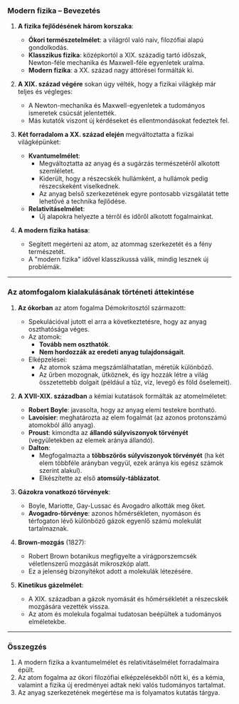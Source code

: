 ### **Modern fizika – Bevezetés**

1. **A fizika fejlődésének három korszaka**:
    
    - **Ókori természetelmélet**: a világról való naiv, filozófiai alapú gondolkodás.
    - **Klasszikus fizika**: középkortól a XIX. századig tartó időszak, Newton-féle mechanika és Maxwell-féle egyenletek uralma.
    - **Modern fizika**: a XX. század nagy áttörései formálták ki.
2. **A XIX. század végére** sokan úgy vélték, hogy a fizikai világkép már teljes és végleges:
    
    - A Newton-mechanika és Maxwell-egyenletek a tudományos ismeretek csúcsát jelentették.
    - Más kutatók viszont új kérdéseket és ellentmondásokat fedeztek fel.
3. **Két forradalom a XX. század elején** megváltoztatta a fizikai világképünket:
    
    - **Kvantumelmélet**:
        - Megváltoztatta az anyag és a sugárzás természetéről alkotott szemléletet.
        - Kiderült, hogy a részecskék hullámként, a hullámok pedig részecskeként viselkednek.
        - Az anyag belső szerkezetének egyre pontosabb vizsgálatát tette lehetővé a technika fejlődése.
    - **Relativitáselmélet**:
        - Új alapokra helyezte a térről és időről alkotott fogalmainkat.
4. **A modern fizika hatása**:
    
    - Segített megérteni az atom, az atommag szerkezetét és a fény természetét.
    - A "modern fizika" idővel klasszikussá válik, mindig lesznek új problémák.

---

### **Az atomfogalom kialakulásának történeti áttekintése**

1. **Az ókorban** az atom fogalma Démokritosztól származott:
    
    - Spekulációval jutott el arra a következtetésre, hogy az anyag oszthatósága véges.
    - Az atomok:
        - **Tovább nem oszthatók**.
        - **Nem hordozzák az eredeti anyag tulajdonságait**.
    - Elképzelései:
        - Az atomok száma megszámlálhatatlan, méretük különböző.
        - Az űrben mozognak, ütköznek, és így hozzák létre a világ összetettebb dolgait (például a tűz, víz, levegő és föld őselemeit).
2. **A XVII-XIX. században** a kémiai kutatások formálták az atomelméletet:
    
    - **Robert Boyle**: javasolta, hogy az anyag elemi testekre bontható.
    - **Lavoisier**: meghatározta az elem fogalmát (az azonos protonszámú atomokból álló anyag).
    - **Proust**: kimondta az **állandó súlyviszonyok törvényét** (vegyületekben az elemek aránya állandó).
    - **Dalton**:
        - Megfogalmazta a **többszörös súlyviszonyok törvényét** (ha két elem többféle arányban vegyül, ezek aránya kis egész számok szerint alakul).
        - Elkészítette az első **atomsúly-táblázatot**.
3. **Gázokra vonatkozó törvények**:
    
    - Boyle, Mariotte, Gay-Lussac és Avogadro alkották meg őket.
    - **Avogadro-törvénye**: azonos hőmérsékleten, nyomáson és térfogaton lévő különböző gázok egyenlő számú molekulát tartalmaznak.
4. **Brown-mozgás** (1827):
    
    - Robert Brown botanikus megfigyelte a virágporszemcsék véletlenszerű mozgását mikroszkóp alatt.
    - Ez a jelenség bizonyítékot adott a molekulák létezésére.
5. **Kinetikus gázelmélet**:
    
    - A XIX. században a gázok nyomását és hőmérsékletét a részecskék mozgására vezették vissza.
    - Az atom és molekula fogalmai tudatosan beépültek a tudományos elméletekbe.

---

### **Összegzés**

1. A modern fizika a kvantumelmélet és relativitáselmélet forradalmaira épült.
2. Az atom fogalma az ókori filozófiai elképzelésekből nőtt ki, és a kémia, valamint a fizika új eredményei adtak neki valós tudományos tartalmat.
3. Az anyag szerkezetének megértése ma is folyamatos kutatás tárgya.